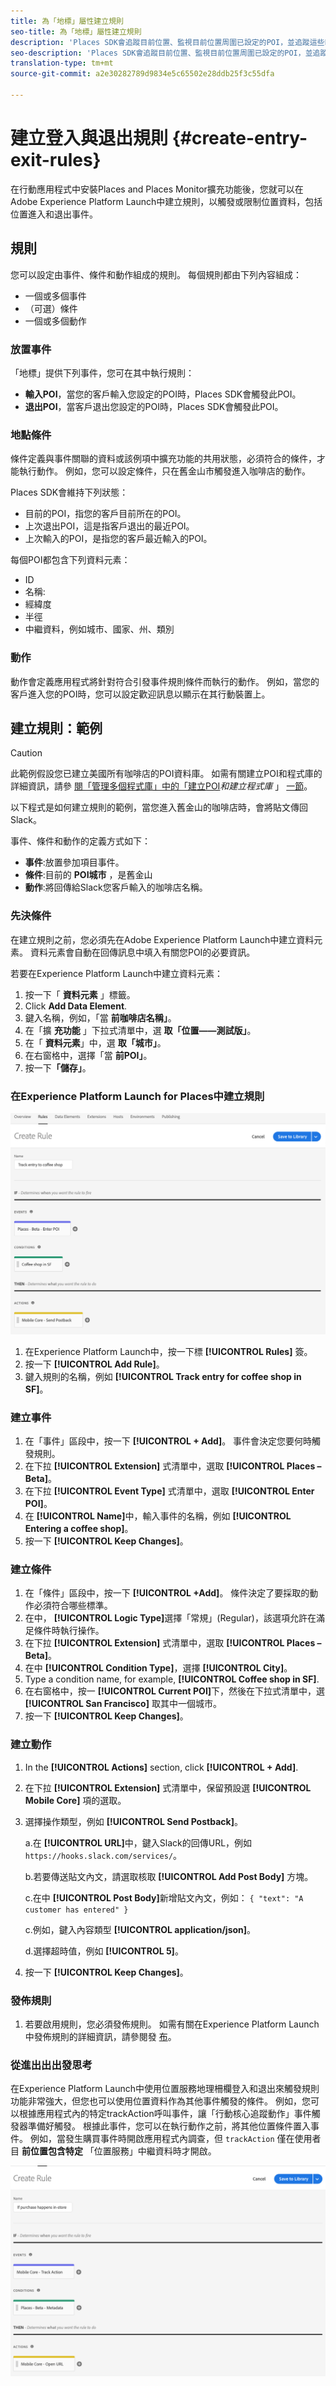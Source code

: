 ```yaml
---
title: 為「地標」屬性建立規則
seo-title: 為「地標」屬性建立規則
description: 'Places SDK會追蹤目前位置、監視目前位置周圍已設定的POI，並追蹤這些POI的登入與退出事件。 '
seo-description: 'Places SDK會追蹤目前位置、監視目前位置周圍已設定的POI，並追蹤這些POI的登入與退出事件。 '
translation-type: tm+mt
source-git-commit: a2e30282789d9834e5c65502e28ddb25f3c55dfa

---
```



# 建立登入與退出規則 {#create-entry-exit-rules}

在行動應用程式中安裝Places and Places Monitor擴充功能後，您就可以在Adobe Experience Platform Launch中建立規則，以觸發或限制位置資料，包括位置進入和退出事件。

## 規則

您可以設定由事件、條件和動作組成的規則。 每個規則都由下列內容組成：

* 一個或多個事件
* （可選）條件
* 一個或多個動作

### 放置事件

「地標」提供下列事件，您可在其中執行規則：

* **輸入POI**，當您的客戶輸入您設定的POI時，Places SDK會觸發此POI。
* **退出POI**，當客戶退出您設定的POI時，Places SDK會觸發此POI。

### 地點條件

條件定義與事件關聯的資料或該例項中擴充功能的共用狀態，必須符合的條件，才能執行動作。 例如，您可以設定條件，只在舊金山市觸發進入咖啡店的動作。

Places SDK會維持下列狀態：

* 目前的POI，指您的客戶目前所在的POI。
* 上次退出POI，這是指客戶退出的最近POI。
* 上次輸入的POI，是指您的客戶最近輸入的POI。

每個POI都包含下列資料元素：

* ID
* 名稱:
* 經緯度
* 半徑
* 中繼資料，例如城市、國家、州、類別

### 動作

動作會定義應用程式將針對符合引發事件規則條件而執行的動作。 例如，當您的客戶進入您的POI時，您可以設定歡迎訊息以顯示在其行動裝置上。

## 建立規則：範例

>[!CAUTION]
>
>此範例假設您已建立美國所有咖啡店的POI資料庫。 如需有關建立POI和程式庫的詳細資訊，請參 [閱「管理多個程式庫」中的「建立POI](/help/poi-mgmt-ui/create-a-poi-ui.md)*和建立程式庫* 」 [一節](https://docs.adobe.com/content/help/en/places/using/poi-mgmt-ui/manage-libraries-in-the-places-ui.html)。

以下程式是如何建立規則的範例，當您進入舊金山的咖啡店時，會將貼文傳回Slack。

事件、條件和動作的定義方式如下：

* **事件**:放置參加項目事件。
* **條件**:目前的 **POI城市** ，是舊金山
* **動作**:將回傳給Slack您客戶輸入的咖啡店名稱。

### 先決條件

在建立規則之前，您必須先在Adobe Experience Platform Launch中建立資料元素。 資料元素會自動在回傳訊息中填入有關您POI的必要資訊。

若要在Experience Platform Launch中建立資料元素：

1. 按一下「 **資料元素** 」標籤。
1. Click **Add Data Element**.
1. 鍵入名稱，例如，「當 **前咖啡店名稱」**。
1. 在「擴 **充功能** 」下拉式清單中，選 **取「位置——測試版」**。
1. 在「 **資料元素**」中，選 **取「城市」**。
1. 在右窗格中，選擇「當 **前POI」**。
1. 按一下&#x200B;**「儲存」**。

### 在Experience Platform Launch for Places中建立規則

![建立規則](/help/assets/placesrule.png)

1. 在Experience Platform Launch中，按一下標 **[!UICONTROL Rules]** 簽。
1. 按一下 **[!UICONTROL Add Rule]**。
1. 鍵入規則的名稱，例如 **[!UICONTROL Track entry for coffee shop in SF]**。

### 建立事件

1. 在「事件」區段中，按一下 **[!UICONTROL + Add]**。 事件會決定您要何時觸發規則。
1. 在下拉 **[!UICONTROL Extension]** 式清單中，選取 **[!UICONTROL Places – Beta]**。
1. 在下拉 **[!UICONTROL Event Type]** 式清單中，選取 **[!UICONTROL Enter POI]**。
1. 在 **[!UICONTROL Name]**&#x200B;中，輸入事件的名稱，例如 **[!UICONTROL Entering a coffee shop]**。
1. 按一下 **[!UICONTROL Keep Changes]**。

### 建立條件

1. 在「條件」區段中，按一下 **[!UICONTROL +Add]**。 條件決定了要採取的動作必須符合哪些標準。
1. 在中， **[!UICONTROL Logic Type]**&#x200B;選擇「常規」(Regular)，該選項允許在滿足條件時執行操作。
1. 在下拉 **[!UICONTROL Extension]** 式清單中，選取 **[!UICONTROL Places – Beta]**。
1. 在中 **[!UICONTROL Condition Type]**，選擇 **[!UICONTROL City]**。
1. Type a condition name, for example, **[!UICONTROL Coffee shop in SF]**.
1. 在右窗格中，按一 **[!UICONTROL Current POI]**&#x200B;下，然後在下拉式清單中，選 **[!UICONTROL San Francisco]** 取其中一個城市。
1. 按一下 **[!UICONTROL Keep Changes]**。

### 建立動作

1. In the **[!UICONTROL Actions]** section, click **[!UICONTROL + Add]**.
1. 在下拉 **[!UICONTROL Extension]** 式清單中，保留預設選 **[!UICONTROL Mobile Core]** 項的選取。
1. 選擇操作類型，例如 **[!UICONTROL Send Postback]**。

   a.在 **[!UICONTROL URL]**&#x200B;中，鍵入Slack的回傳URL，例如 `https://hooks.slack.com/services/`。

   b.若要傳送貼文內文，請選取核取 **[!UICONTROL Add Post Body]** 方塊。

   c.在中 **[!UICONTROL Post Body]**&#x200B;新增貼文內文，例如： `{ "text": "A customer has entered" }`

   c.例如，鍵入內容類型 **[!UICONTROL application/json]**。

   d.選擇超時值，例如 **[!UICONTROL 5]**。

1. 按一下 **[!UICONTROL Keep Changes]**。

### 發佈規則

1. 若要啟用規則，您必須發佈規則。 如需有關在Experience Platform Launch中發佈規則的詳細資訊，請參閱發 [布](https://docs.adobelaunch.com/launch-reference/publishing)。

### 從進出出出發思考

在Experience Platform Launch中使用位置服務地理柵欄登入和退出來觸發規則功能非常強大，但您也可以使用位置資料作為其他事件觸發的條件。 例如，您可以根據應用程式內的特定trackAction呼叫事件，讓「行動核心追蹤動作」事件觸發器準備好觸發。 根據此事件，您可以在執行動作之前，將其他位置條件置入事件。 例如，當發生購買事件時開啟應用程式內調查，但 `trackAction` 僅在使用者目 **前位置包含特定** 「位置服務」中繼資料時才開啟。

![建立條件](/help/assets/places-condition.png)